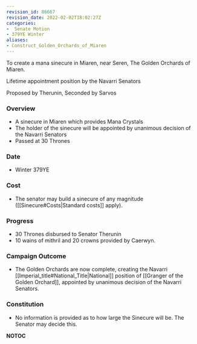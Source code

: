 ```yaml
---
revision_id: 86667
revision_date: 2022-02-02T18:02:27Z
categories:
-  Senate Motion
- 379YE Winter
aliases:
- Construct_Golden_Orchards_of_Miaren
---
```


To create a mana sinecure in Miaren, near Seren, The Golden Orchards of Miaren.

Lifetime appointment position by the Navarri Senators

Proposed by Therunin, Seconded by Sarvos 

### Overview
* A sinecure in Miaren which provides Mana Crystals
* The holder of the sinecure will be appointed by unanimous decision of the Navarri Senators
* Passed at 30 Thrones

### Date
* Winter 379YE

### Cost
* The senator may build a sinecure of any magnitude ([[Sinecure#Costs|Standard costs]] apply).

### Progress
* 30 Thrones disbursed to Senator Therunin
* 10 wains of mithril and 20 crowns provided by Caerwyn.

### Campaign Outcome
* The Golden Orchards are now complete, creating the Navarri [[Imperial_title#National_Title|National]] position of [[Granger of the Golden Orchard]], appointed by unanimous decision of the Navarri Senators.

### Constitution
* No information is provided as to how large the Sinecure will be. The Senator may decide this.



__NOTOC__